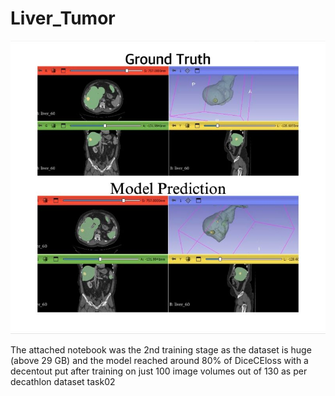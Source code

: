 # Liver_Tumor

![model_output](https://github.com/Alisoltan82/Liver_Tumor/blob/main/1707168110279.jpg)

The attached notebook was the 2nd training stage as the dataset is huge (above 29 GB) and the model reached around 80% of DiceCEloss with a decentout put after training on just 100 image volumes out of 130 as per decathlon dataset task02
